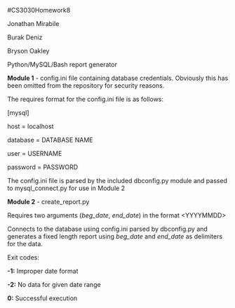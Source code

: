 #CS3030Homework8

Jonathan Mirabile

Burak Deniz

Bryson Oakley

Python/MySQL/Bash report generator

**Module 1** - config.ini file containing database credentials. Obviously this has been omitted from the repository for security reasons. 

The requires format for the config.ini file is as follows:

[mysql]

host = localhost

database = DATABASE NAME

user = USERNAME

password = PASSWORD

The config.ini file is parsed by the included dbconfig.py module and passed to mysql\_connect.py for use in Module 2 

**Module 2** - create\_report.py 

Requires two arguments (*beg\_date*, *end\_date*) in the format &lt;YYYYMMDD&gt;

Connects to the database using config.ini parsed by dbconfig.py and generates a fixed length report using *beg\_date* and *end\_date* as delimiters for the data.

Exit codes:

**-1:** Improper date format

**-2:** No data for given date range

**0:** Successful execution
